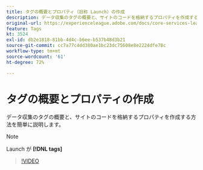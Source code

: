 ```yaml
---
title: タグの概要とプロパティ（旧称 Launch）の作成
description: データ収集のタグの概要と、サイトのコードを格納するプロパティを作成する方法を簡単に説明します。
original-url: https://experienceleague.adobe.com/docs/core-services-learn/tutorials/launch-web/launch-overview-and-creating-properties.html
feature: Tags
kt: 3524
exl-id: db2e1818-81bb-4d4c-b6ee-b537b48d3b21
source-git-commit: cc7a77c4dd380ae1bc23dc75608e8e2224dfe78c
workflow-type: tm+mt
source-wordcount: '61'
ht-degree: 72%

---
```


# タグの概要とプロパティの作成

データ収集のタグの概要と、サイトのコードを格納するプロパティを作成する方法を簡単に説明します。

>[!NOTE]
>
> Launch が **[!DNL tags]**

>[!VIDEO](https://video.tv.adobe.com/v/28727/?quality=12&learn=on)
